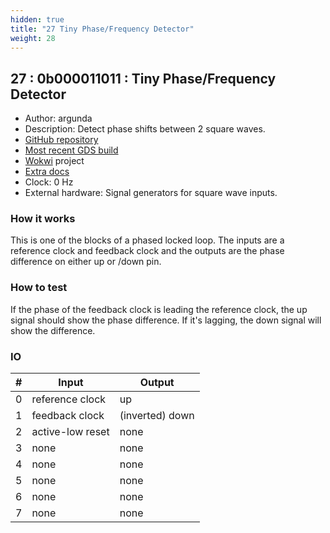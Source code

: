 ```yaml
---
hidden: true
title: "27 Tiny Phase/Frequency Detector"
weight: 28
---
```


## 27 : 0b000011011 : Tiny Phase/Frequency Detector

* Author: argunda
* Description: Detect phase shifts between 2 square waves.
* [GitHub repository](https://github.com/argunda/tt02-TinyPFD)
* [Most recent GDS build](https://github.com/argunda/tt02-TinyPFD/actions/runs/3454598339)
* [Wokwi](https://wokwi.com/projects/348195845106041428) project
* [Extra docs](https://ieeexplore.ieee.org/document/278348?subid1=20221113-1837-0613-a274-db851cd8a2cb)
* Clock: 0 Hz
* External hardware: Signal generators for square wave inputs.



### How it works

This is one of the blocks of a phased locked loop. The inputs are a reference clock and feedback clock and the outputs are the phase difference on either up or /down pin.

### How to test

If the phase of the feedback clock is leading the reference clock, the up signal should show the phase difference. If it's lagging, the down signal will show the difference.

### IO

| # | Input        | Output       |
|---|--------------|--------------|
| 0 | reference clock  | up |
| 1 | feedback clock  | (inverted) down |
| 2 | active-low reset  | none |
| 3 | none  | none |
| 4 | none  | none |
| 5 | none  | none |
| 6 | none  | none |
| 7 | none  | none |
